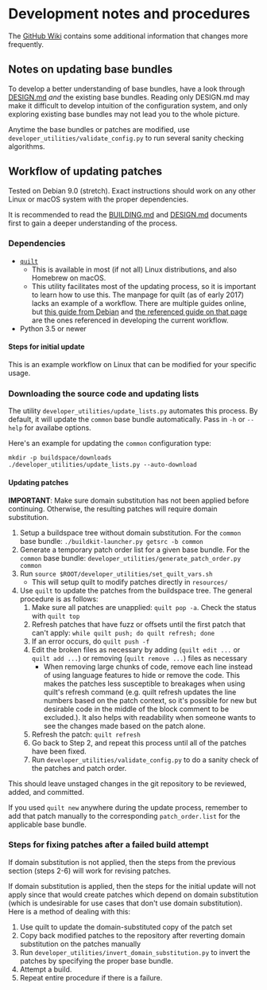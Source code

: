 # Development notes and procedures

The [GitHub Wiki](//github.com/Eloston/ungoogled-chromium/wiki) contains some additional information that changes more frequently.

## Notes on updating base bundles

To develop a better understanding of base bundles, have a look through [DESIGN.md](DESIGN.md) *and* the existing base bundles. Reading only DESIGN.md may make it difficult to develop intuition of the configuration system, and only exploring existing base bundles may not lead you to the whole picture.

Anytime the base bundles or patches are modified, use `developer_utilities/validate_config.py` to run several sanity checking algorithms.

## Workflow of updating patches

Tested on Debian 9.0 (stretch). Exact instructions should work on any other Linux or macOS system with the proper dependencies.

It is recommended to read the [BUILDING.md](BUILDING.md) and [DESIGN.md](DESIGN.md) documents first to gain a deeper understanding of the process.

### Dependencies

* [`quilt`](http://savannah.nongnu.org/projects/quilt)
    * This is available in most (if not all) Linux distributions, and also Homebrew on macOS.
    * This utility facilitates most of the updating process, so it is important to learn how to use this. The manpage for quilt (as of early 2017) lacks an example of a workflow. There are multiple guides online, but [this guide from Debian](https://wiki.debian.org/UsingQuilt) and [the referenced guide on that page](https://raphaelhertzog.com/2012/08/08/how-to-use-quilt-to-manage-patches-in-debian-packages/) are the ones referenced in developing the current workflow.
* Python 3.5 or newer

#### Steps for initial update

This is an example workflow on Linux that can be modified for your specific usage.

### Downloading the source code and updating lists

The utility `developer_utilities/update_lists.py` automates this process. By default, it will update the `common` base bundle automatically. Pass in `-h` or `--help` for availabe options.

Here's an example for updating the `common` configuration type:

```
mkdir -p buildspace/downloads
./developer_utilities/update_lists.py --auto-download
```

#### Updating patches

**IMPORTANT**: Make sure domain substitution has not been applied before continuing. Otherwise, the resulting patches will require domain substitution.

1. Setup a buildspace tree without domain substitution. For the `common` base bundle: `./buildkit-launcher.py getsrc -b common`
2. Generate a temporary patch order list for a given base bundle. For the `common` base bundle: `developer_utilities/generate_patch_order.py common`
3. Run `source $ROOT/developer_utilities/set_quilt_vars.sh`
    * This will setup quilt to modify patches directly in `resources/`
4. Use `quilt` to update the patches from the buildspace tree. The general procedure is as follows:
    1. Make sure all patches are unapplied: `quilt pop -a`. Check the status with `quilt top`
    2. Refresh patches that have fuzz or offsets until the first patch that can't apply: `while quilt push; do quilt refresh; done`
    3. If an error occurs, do `quilt push -f`
    4. Edit the broken files as necessary by adding (`quilt edit ...` or `quilt add ...`) or removing (`quilt remove ...`) files as necessary
        * When removing large chunks of code, remove each line instead of using language features to hide or remove the code. This makes the patches less susceptible to breakages when using quilt's refresh command (e.g. quilt refresh updates the line numbers based on the patch context, so it's possible for new but desirable code in the middle of the block comment to be excluded.). It also helps with readability when someone wants to see the changes made based on the patch alone.
    5. Refresh the patch: `quilt refresh`
    6. Go back to Step 2, and repeat this process until all of the patches have been fixed.
    7. Run `developer_utilities/validate_config.py` to do a sanity check of the patches and patch order.

This should leave unstaged changes in the git repository to be reviewed, added, and committed.

If you used `quilt new` anywhere during the update process, remember to add that patch manually to the corresponding `patch_order.list` for the applicable base bundle.

### Steps for fixing patches after a failed build attempt

If domain substitution is not applied, then the steps from the previous section (steps 2-6) will work for revising patches.

If domain substitution is applied, then the steps for the initial update will not apply since that would create patches which depend on domain substitution (which is undesirable for use cases that don't use domain substitution). Here is a method of dealing with this:

1. Use quilt to update the domain-substituted copy of the patch set
2. Copy back modified patches to the repository after reverting domain substitution on the patches manually
3. Run `developer_utilities/invert_domain_substitution.py` to invert the patches by specifying the proper base bundle.
3. Attempt a build.
4. Repeat entire procedure if there is a failure.

